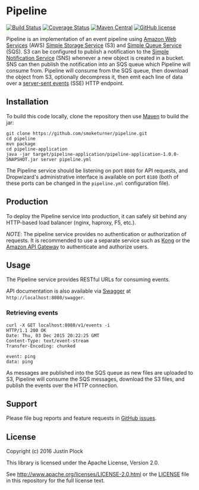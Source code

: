 Pipeline
========
[![Build Status](https://travis-ci.org/smoketurner/pipeline.svg?branch=master)](https://travis-ci.org/smoketurner/pipeline)
[![Coverage Status](https://coveralls.io/repos/smoketurner/pipeline/badge.svg?branch=master&service=github)](https://coveralls.io/github/smoketurner/pipeline?branch=master)
[![Maven Central](https://img.shields.io/maven-central/v/com.smoketurner.pipeline/pipeline-parent.svg?style=flat-square)](https://maven-badges.herokuapp.com/maven-central/com.smoketurner.pipeline/pipeline-parent/)
[![GitHub license](https://img.shields.io/github/license/smoketurner/pipeline.svg?style=flat-square)](https://github.com/smoketurner/pipeline/tree/master)

Pipeline is an implementation of an event pipeline using [Amazon Web Services](https://aws.amazon.com) (AWS) [Simple Storage Service](http://aws.amazon.com/s3/) (S3) and [Simple Queue Service](http://aws.amazon.com/sqs/) (SQS). S3 can be configured to publish a notification to the [Simple Notification Service](http://aws.amazon.com/sns/) (SNS) whenever a new object is created in a bucket. SNS can then publish the notification into an SQS queue which Pipeline will consume from. Pipeline will consume from the SQS queue, then download the object from S3, optionally decompress it, then emit each line of data over a [server-sent events](https://en.wikipedia.org/wiki/Server-sent_events) (SSE) HTTP endpoint.

Installation
------------
To build this code locally, clone the repository then use [Maven](https://maven.apache.org/guides/getting-started/maven-in-five-minutes.html) to build the jar:
```
git clone https://github.com/smoketurner/pipeline.git
cd pipeline
mvn package
cd pipeline-application
java -jar target/pipeline-application/pipeline-application-1.0.0-SNAPSHOT.jar server pipeline.yml
```

The Pipeline service should be listening on port `8080` for API requests, and Dropwizard's administrative interface is available on port `8180` (both of these ports can be changed in the `pipeline.yml` configuration file).

Production
----------
To deploy the Pipeline service into production, it can safely sit behind any HTTP-based load balancer (nginx, haproxy, F5, etc.).

*NOTE*: The pipeline service provides no authentication or authorization of requests. It is recommended to use a separate service such as [Kong](http://www.getkong.org) or the [Amazon API Gateway](https://aws.amazon.com/api-gateway/) to authenticate and authorize users.

Usage
-----
The Pipeline service provides RESTful URLs for consuming events.

API documentation is also available via [Swagger](http://swagger.io) at `http://localhost:8080/swagger`.

### Retrieving events

```
curl -X GET localhost:8080/v1/events -i
HTTP/1.1 200 OK
Date: Thu, 03 Dec 2015 20:22:25 GMT
Content-Type: text/event-stream
Transfer-Encoding: chunked

event: ping
data: ping
```

As messages are published into the SQS queue as new files are uploaded to S3, Pipeline will consume the SQS messages, download the S3 files, and publish the events over the HTTP connection.

Support
-------

Please file bug reports and feature requests in [GitHub issues](https://github.com/smoketurner/pipeline/issues).


License
-------

Copyright (c) 2016 Justin Plock

This library is licensed under the Apache License, Version 2.0.

See http://www.apache.org/licenses/LICENSE-2.0.html or the [LICENSE](LICENSE) file in this repository for the full license text.
